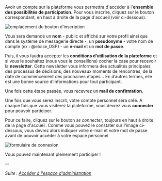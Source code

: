 Avoir un compte sur la plateforme vous permettra d'accéder à l'__ensemble des possibilités de participation__. Pour vous inscrire, cliquez sur le bouton correspondant, en haut à droite de la page d'accueil (voir ci-dessous). 

![emplacement du bouton d'inscription]({{site.baseurl}}/images/sinscrire.png)

Vous sera demandé un __nom__ - public et affiché sur votre profil ainsi que dans le système de messagerie directe -, un __pseudonyme__ - votre nom de compte (ex : @eloise_OSP) - un __e-mail__ et un __mot de passe__. 

Puis, il vous faudra accepter les __conditions d’utilisation de la plateforme__ et si vous le souhaitez (nous vous le conseillons) cocher la case pour recevoir la __newsletter__. Cette newsletter vous informera des actualités principales des processus de décisions, des nouveaux moments de rencontres, de la date de commencement des prochaines étapes… En d’autres termes, elle est une bonne source d’informations pour tout participant. 

Une fois cette étape passée, vous recevrez un __mail de confirmation__.

Une fois que vous serez inscrit, votre compte personnel sera créé. A chaque fois que vous visiterez la plateforme, vous devrez vous __connecter__ pour pouvoir participer. 

Pour ce faire, cliquez sur le bouton _se connecter_, toujours en haut à droite de la page d'accueil. Comme vous pouvez le constater sur l'image ci-dessous, vous devrez alors indiquer votre e-mail et votre mot de passe avant de pouvoir accéder à votre espace personnel.

![formulaire de connexion]({{site.baseurl}}/images/se_connecter.png)

Vous pouvez maintenant pleinement participer !

--

*Suite : [Accéder à l'espace d'administration]({{site.baseurl}}/1-configurer-decidim/1-espace-admin/)*